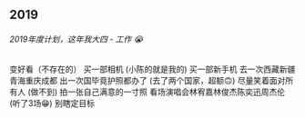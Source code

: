## 2019

###### 2019年度计划，这年我大四 - 工作 😭
<base-lock />
<base-hide-password />

<el-checkbox :value="true" class="delete">变好看（不存在的）</el-checkbox>
<el-checkbox :value="true">买一部相机 (小陈的就是我的)</el-checkbox> 
<el-checkbox :value="false">买一部新手机</el-checkbox>
<el-checkbox :value="true">去一次西藏新疆青海重庆成都</el-checkbox>
<el-checkbox :value="true">出一次国毕竟护照都办了 (去了两个国家，超额🙃)</el-checkbox>
<el-checkbox :value="true" class="delete">尽量笑着面对所有人 (做不到)</el-checkbox>
<el-checkbox :value="true">拍一张自己满意的一寸照</el-checkbox>
<el-checkbox :value="true">看场演唱会林宥嘉林俊杰陈奕迅周杰伦 (听了3场😁)</el-checkbox>
<el-checkbox :value="true">别瞎定目标</el-checkbox>
